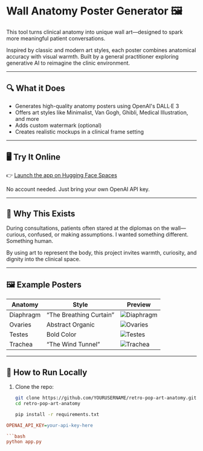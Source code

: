 # Wall Anatomy Poster Generator 🖼️

This tool turns clinical anatomy into unique wall art—designed to spark more meaningful patient conversations.

Inspired by classic and modern art styles, each poster combines anatomical accuracy with visual warmth. Built by a general practitioner exploring generative AI to reimagine the clinic environment.

---

## 🔍 What it Does

- Generates high-quality anatomy posters using OpenAI's DALL·E 3
- Offers art styles like Minimalist, Van Gogh, Ghibli, Medical Illustration, and more
- Adds custom watermark (optional)
- Creates realistic mockups in a clinical frame setting

---

## 🖥️ Try It Online

👉 [Launch the app on Hugging Face Spaces](https://huggingface.co/spaces/sukihealth/wallanatomypostergenerator)

No account needed. Just bring your own OpenAI API key.

---

## 🧠 Why This Exists

During consultations, patients often stared at the diplomas on the wall—curious, confused, or making assumptions. I wanted something different. Something human.

By using art to represent the body, this project invites warmth, curiosity, and dignity into the clinical space.

---

## 🖼️ Example Posters

| Anatomy | Style | Preview |
|--------|-------|---------|
| Diaphragm | “The Breathing Curtain” | ![Diaphragm](https://cdn-uploads.huggingface.co/production/uploads/68595b8f91e6407958458713/OImoFnne_y0T8K-GYCchR.png) |
| Ovaries | Abstract Organic | ![Ovaries](https://cdn-uploads.huggingface.co/production/uploads/68595b8f91e6407958458713/tEvP1UHlOTGbArYfOdBo0.png) |
| Testes | Bold Color | ![Testes](https://cdn-uploads.huggingface.co/production/uploads/68595b8f91e6407958458713/Xr_8_6AFV14djzAg-vAJ-.png) |
| Trachea | “The Wind Tunnel” | ![Trachea](https://cdn-uploads.huggingface.co/production/uploads/68595b8f91e6407958458713/wpYpVw9RN5pgg-Z8xTjA8.png) |

---

## 🚀 How to Run Locally

1. Clone the repo:
   ```bash
   git clone https://github.com/YOURUSERNAME/retro-pop-art-anatomy.git
   cd retro-pop-art-anatomy

   pip install -r requirements.txt

```ini
OPENAI_API_KEY=your-api-key-here

```bash
python app.py

